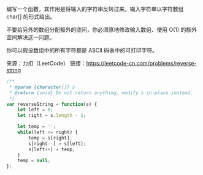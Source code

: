编写一个函数，其作用是将输入的字符串反转过来。输入字符串以字符数组 char[] 的形式给出。

不要给另外的数组分配额外的空间，你必须原地修改输入数组、使用 O(1) 的额外空间解决这一问题。

你可以假设数组中的所有字符都是 ASCII 码表中的可打印字符。

 

来源：力扣（LeetCode）
链接：https://leetcode-cn.com/problems/reverse-string



```javascript
/**
 * @param {character[]} s
 * @return {void} Do not return anything, modify s in-place instead.
 */
var reverseString = function(s) {
    let left = 0;
    let right = s.length - 1;

    let temp = '';
    while(left <= right) {
        temp = s[right];
        s[right--] = s[left];
        s[left++] = temp;
    }
    temp = null;
};
```

